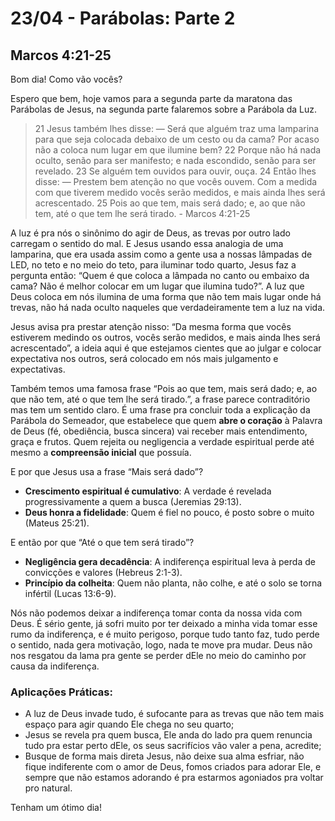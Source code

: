 # 23/04 - Parábolas: Parte 2

## Marcos 4:21-25

Bom dia! Como vão vocês? 

Espero que bem, hoje vamos para a segunda parte da maratona das Parábolas de Jesus, na segunda parte falaremos sobre a Parábola da Luz.

> 21 Jesus também lhes disse: — Será que alguém traz uma lamparina para que seja colocada debaixo de um cesto ou da cama? Por acaso não a coloca num lugar em que ilumine bem? 22 Porque não há nada oculto, senão para ser manifesto; e nada escondido, senão para ser revelado. 23 Se alguém tem ouvidos para ouvir, ouça. 24 Então lhes disse: — Prestem bem atenção no que vocês ouvem. Com a medida com que tiverem medido vocês serão medidos, e mais ainda lhes será acrescentado. 25 Pois ao que tem, mais será dado; e, ao que não tem, até o que tem lhe será tirado. - Marcos 4:21-25
> 

A luz é pra nós o sinônimo do agir de Deus, as trevas por outro lado carregam o sentido do mal. E Jesus usando essa analogia de uma lamparina, que era usada assim como a gente usa a nossas lâmpadas de LED, no teto e no meio do teto, para iluminar todo quarto, Jesus faz a pergunta então: “Quem é que coloca a lâmpada no canto ou embaixo da cama? Não é melhor colocar em um lugar que ilumina tudo?”. A luz que Deus coloca em nós ilumina de uma forma que não tem mais lugar onde há trevas, não há nada oculto naqueles que verdadeiramente tem a luz na vida. 

Jesus avisa pra prestar atenção nisso: “Da mesma forma que vocês estiverem medindo os outros, vocês serão medidos, e mais ainda lhes será acrescentado”, a ideia aqui é que estejamos cientes que ao julgar e colocar expectativa nos outros, será colocado em nós mais julgamento e expectativas. 

Também temos uma famosa frase “Pois ao que tem, mais será dado; e, ao que não tem, até o que tem lhe será tirado.”, a frase parece contraditório mas tem um sentido claro. É uma frase pra concluir toda a explicação da Parábola do Semeador, que estabelece que quem **abre o coração** à Palavra de Deus (fé, obediência, busca sincera) vai receber mais entendimento, graça e frutos. Quem rejeita ou negligencia a verdade espiritual perde até mesmo a **compreensão inicial** que possuía.

E por que Jesus usa a frase “Mais será dado”? 

- **Crescimento espiritual é cumulativo**: A verdade é revelada progressivamente a quem a busca (Jeremias 29:13).
- **Deus honra a fidelidade**: Quem é fiel no pouco, é posto sobre o muito (Mateus 25:21).

E então por que “Até o que tem será tirado”?

- **Negligência gera decadência**: A indiferença espiritual leva à perda de convicções e valores (Hebreus 2:1-3).
- **Princípio da colheita**: Quem não planta, não colhe, e até o solo se torna infértil (Lucas 13:6-9).

Nós não podemos deixar a indiferença tomar conta da nossa vida com Deus. É sério gente, já sofri muito por ter deixado a minha vida tomar esse rumo da indiferença, e é muito perigoso, porque tudo tanto faz, tudo perde o sentido, nada gera motivação, logo, nada te move pra mudar. Deus não nos resgatou da lama pra gente se perder dEle no meio do caminho por causa da indiferença. 

### Aplicações Práticas:

- A luz de Deus invade tudo, é sufocante para as trevas que não tem mais espaço para agir quando Ele chega no seu quarto;
- Jesus se revela pra quem busca, Ele anda do lado pra quem renuncia tudo pra estar perto dEle, os seus sacrifícios vão valer a pena, acredite;
- Busque de forma mais direta Jesus, não deixe sua alma esfriar, não fique indiferente com o amor de Deus, fomos criados para adorar Ele, e sempre que não estamos adorando é pra estarmos agoniados pra voltar pro natural.

Tenham um ótimo dia!